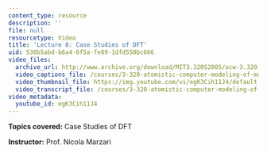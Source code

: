 ```yaml
---
content_type: resource
description: ''
file: null
resourcetype: Video
title: 'Lecture 8: Case Studies of DFT'
uid: 530b5abd-b6a4-6f5a-fe89-1dfd550bc666
video_files:
  archive_url: http://www.archive.org/download/MIT3.320S2005/ocw-3.320-lec-7-01mar05-220k.mp4
  video_captions_file: /courses/3-320-atomistic-computer-modeling-of-materials-sma-5107-spring-2005/8bfb6e2d77f65a97b12e4fd89d7a797d_egK3Cih11J4.vtt
  video_thumbnail_file: https://img.youtube.com/vi/egK3Cih11J4/default.jpg
  video_transcript_file: /courses/3-320-atomistic-computer-modeling-of-materials-sma-5107-spring-2005/6d220d0864344ddcb2a6145ef24d92ba_egK3Cih11J4.pdf
video_metadata:
  youtube_id: egK3Cih11J4
---
```


**Topics covered:** Case Studies of DFT

**Instructor:** Prof. Nicola Marzari